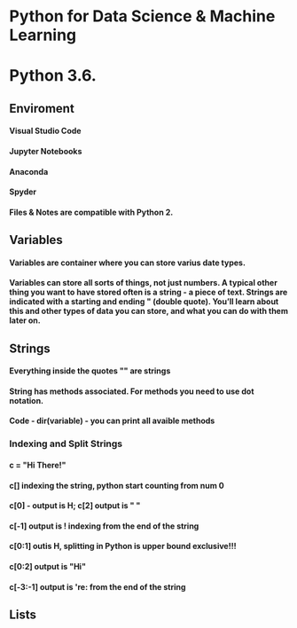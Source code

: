 # Python for Data Science & Machine Learning 
# Python 3.6. 

## Enviroment  

#### Visual Studio Code
#### Jupyter Notebooks 
#### Anaconda 
#### Spyder
#### Files & Notes are compatible with Python 2.


## Variables 
#### Variables are container where you can store varius date types. 
#### Variables can store all sorts of things, not just numbers. A typical other thing you want to have stored often is a string - a piece of text. Strings are indicated with a starting and ending " (double quote). You’ll learn about this and other types of data you can store, and what you can do with them later on.


## Strings
#### Everything inside the quotes "" are strings
#### String has methods associated. For methods you need to use dot notation.
#### Code - dir(variable) -  you can print all avaible methods

### Indexing and Split Strings
#### c = "Hi There!"
#### c[] indexing the string, python start counting from num 0
#### c[0] - output is H; c[2] output is " " 
#### c[-1] output is ! indexing from the end of the string
#### c[0:1] outis H, splitting in Python is upper bound exclusive!!!
#### c[0:2] output is "Hi" 
#### c[-3:-1] output is 're: from the end of the string

## Lists